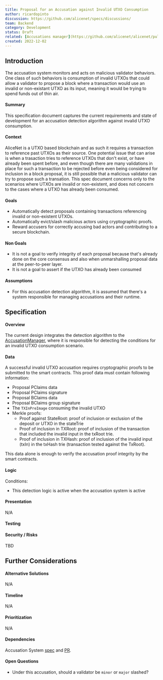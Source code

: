 ```yaml
---
title: Proposal for an Accusation against Invalid UTXO Consumption
author: ricardopinto
discussion: https://github.com/alicenet/specs/discussions/
team: Backend
category: Development
status: Draft
related: [Accusations manager](https://github.com/alicenet/alicenet/pull/37)
created: 2022-12-02
---
```


## Introduction

The accusation system monitors and acts on malicious validator behaviors. One class of such behaviors is consumption of invalid UTXOs that could allow a validator to propose a block where a transaction would use an invalid or non-existant UTXO as its input, meaning it would be trying to spend funds out of thin air.

#### Summary

This specification document captures the current requirements and state of development for an accusation detection algorithm against invalid UTXO consumption.

#### Context

AliceNet is a UTXO based blockchain and as such it requires a transaction to reference past UTXOs as their source. One potential issue that can arise is when a trasaction tries to reference UTXOs that don't exist, or have already been spent before, and even though there are many validations in place for such a transaction to be rejected before even being considered for inclusion in a block proposal, it is still possible that a malicious validator can try to propose such a transation. This spec document concerns only to the scenarios where UTXOs are invalid or non-existent, and does not concern to the cases where a UTXO has already been consumed.

#### Goals

- Automatically detect proposals containing transactions referencing invalid or non-existent UTXOs.
- Automatically evict/slash malicious actors using cryptographic proofs.
- Reward accusers for correctly accusing bad actors and contributing to a secure blockchain.

#### Non Goals

- It is not a goal to verify integrity of each proposal because that's already done on the core consensus and also when unmarshalling proposal data at the peer-to-peer layer.
- It is not a goal to assert if the UTXO has already been consumed

#### Assumptions

- For this accusation detection algorithm, it is assumed that there's a system responsible for managing accusations and their runtime.

## Specification

#### Overview

The current design integrates the detection algorithm to the [AccusationManager](https://github.com/alicenet/alicenet/pull/37/files#diff-98dadcc1c48e83179e98504fae590b5d3b4441b8c1f330add60740079ac31549R53), where it is responsible for detecting the conditions for an invalid UTXO consumption scenario.

#### Data

A successful invalid UTXO accusation requires cryptographic proofs to be submitted to the smart contracts. This proof data must contain following information:
- Proposal PClaims data
- Proposal PClaims signature
- Proposal BClaims data
- Proposal BClaims group signature
- The `TXInPreImage` consuming the invalid UTXO
- Merkle proofs:
  - Proof against StateRoot: proof of inclusion or exclusion of the deposit or UTXO in the stateTrie
  - Proof of inclusion in TXRoot: proof of inclusion of the transaction that included the invalid input in the txRoot trie.
  - Proof of inclusion in TXHash: proof of inclusion of the invalid input (txIn) in the txHash trie (transaction tested against the TxRoot).

This data alone is enough to verify the accusation proof integrity by the smart contracts.

#### Logic
<!--- APIs / Pseudocode / Flowcharts / Conditions / Limitations -->

Conditions:
- This detection logic is active when the accusation system is active


#### Presentation

N/A

#### Testing



#### Security / Risks

TBD

## Further Considerations

#### Alternative Solutions

N/A

#### Timeline

N/A

#### Prioritization

N/A

#### Dependencies

Accusation System [spec](https://github.com/alicenet/specs/issues/6) and [PR](https://github.com/alicenet/alicenet/pull/37).

#### Open Questions

- Under this accusation, should a validator be `minor` or `major` slashed?
